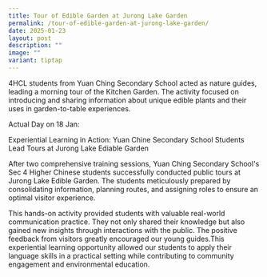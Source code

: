 ```yaml
---
title: Tour of Edible Garden at Jurong Lake Garden
permalink: /tour-of-edible-garden-at-jurong-lake-garden/
date: 2025-01-23
layout: post
description: ""
image: ""
variant: tiptap
---
```

<p>4HCL students from Yuan Ching Secondary School acted as nature guides,
leading a morning tour of the Kitchen Garden. The activity focused on introducing
and sharing information about unique edible plants and their uses in garden-to-table
experiences.</p>
<p>Actual Day on 18 Jan:</p>
<p>Experiential Learning in Action: Yuan Chine Secondary School Students
Lead Tours at Jurong Lake Ediable Garden</p>
<p>After two comprehensive training sessions, Yuan Ching Secondary School's
Sec 4 Higher Chinese students successfully conducted public tours at Jurong
Lake Edible Garden. The students meticulously prepared by consolidating
information, planning routes, and assigning roles to ensure an optimal
visitor experience.</p>
<p>This hands-on activity provided students with valuable real-world communication
practice. They not only shared their knowledge but also gained new insights
through interactions with the public. The positive feedback from visitors
greatly encouraged our young guides.This experiential learning opportunity
allowed our students to apply their language skills in a practical setting
while contributing to community engagement and environmental education.</p>